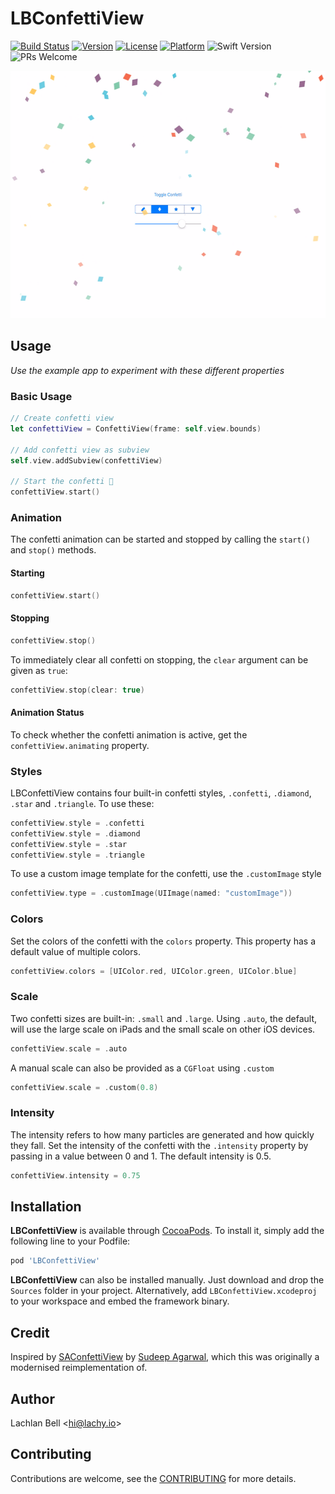 #  LBConfettiView 

[![Build Status](https://travis-ci.com/lachlanbell/LBConfettiView.svg?branch=master)](https://travis-ci.com/lachlanbell/LBConfettiView)
[![Version](https://img.shields.io/cocoapods/v/LBConfettiView.svg?style=flat)](http://cocoapods.org/pods/LBConfettiView)
[![License](https://img.shields.io/cocoapods/l/LBConfettiView.svg?style=flat)](http://cocoapods.org/pods/LBConfettiView)
[![Platform](https://img.shields.io/cocoapods/p/LBConfettiView.svg?style=flat)](http://cocoapods.org/pods/LBConfettiView)
![Swift Version](https://img.shields.io/badge/Swift-4.2-orange.svg)
![PRs Welcome](https://img.shields.io/badge/PRs-welcome-blue.svg)

<div align="center">
    <img src="https://github.com/lachlanbell/LBConfettiView/blob/master/ConfettiDemo.gif" width="566" height="396" />
</div>

## Usage
*Use the example app to experiment with these different properties*

### Basic Usage
```swift
// Create confetti view
let confettiView = ConfettiView(frame: self.view.bounds)

// Add confetti view as subview
self.view.addSubview(confettiView)

// Start the confetti 🎉
confettiView.start()
```

### Animation
The confetti animation can be started and stopped by calling the   `start()` and  `stop()` methods.

#### Starting
```swift
confettiView.start()
```

#### Stopping
```swift
confettiView.stop()
```
To immediately clear all confetti on stopping, the `clear` argument can be given as `true`:
```swift
confettiView.stop(clear: true)
```

#### Animation Status
To check whether the confetti animation is active, get the  `confettiView.animating` property.

### Styles
LBConfettiView contains four built-in confetti styles, `.confetti`, `.diamond`, `.star` and  `.triangle`. To use these:

```swift
confettiView.style = .confetti
confettiView.style = .diamond
confettiView.style = .star
confettiView.style = .triangle
```

To use a custom image template for the confetti, use the `.customImage` style

```swift
confettiView.type = .customImage(UIImage(named: "customImage"))
```

### Colors
Set the colors of the confetti with the `colors` property. This property has a default value of multiple colors. 

```swift
confettiView.colors = [UIColor.red, UIColor.green, UIColor.blue]
```

### Scale
Two confetti sizes are built-in: `.small` and `.large`. Using `.auto`, the default, will use the large scale on iPads and the small scale on other iOS devices.
```swift
confettiView.scale = .auto
```

A manual scale can also be provided as a `CGFloat` using `.custom`
```swift
confettiView.scale = .custom(0.8)
```

### Intensity
The intensity refers to how many particles are generated and how quickly they fall. Set the intensity of the confetti with the `.intensity` property by passing in a value between 0 and 1. The default intensity is 0.5.
```swift
confettiView.intensity = 0.75
```

## Installation
**LBConfettiView** is available through [CocoaPods](http://cocoapods.org). To install it, simply add the following line to your Podfile:

```ruby
pod 'LBConfettiView'
```

**LBConfettiView** can also be installed manually. Just download and drop the `Sources` folder in your project. Alternatively, add `LBConfettiView.xcodeproj` to your workspace and embed the framework binary.

## Credit
Inspired by [SAConfettiView](https://github.com/sudeepag/SAConfettiView) by [Sudeep Agarwal](https://github.com/sudeepag), which this was originally a modernised reimplementation of.

## Author
Lachlan Bell &lt;hi@lachy.io&gt;

## Contributing
Contributions are welcome, see the [CONTRIBUTING](https://github.com/lachlanbell/LBConfettiView/blob/master/CONTRIBUTING.md) for more details.
